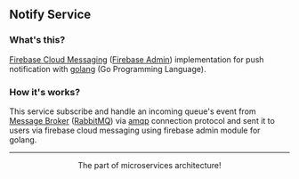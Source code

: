 ## Notify Service

### What's this?
[Firebase Cloud Messaging](https://firebase.google.com) ([Firebase Admin](https://github.com/firebase/firebase-admin-go)) 
implementation for push notification with [golang](https://golang.org/) (Go Programming Language).

### How it's works?

This service subscribe and handle an incoming queue's event from [Message Broker](https://medium.com/@acep.abdurohman90/mengapa-menggunakan-message-broker-c17453cb225e) 
([RabbitMQ](https://www.rabbitmq.com/)) via [amqp](https://www.amqp.org/) connection protocol and sent it to users via 
firebase cloud messaging using firebase admin module for golang.
  


<hr>
<p align="center">
The part of microservices architecture!
</p>